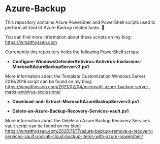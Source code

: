 # Azure-Backup

This repository contains Azure PowerShell and PowerShell scripts used to perform all kind of Azure Backup related tasks. 🚀

You can find more information about these scripts on my blog: https://wmatthyssen.com

Currenently this repository holds the following PowerShell scritps:

- **Configure-WindowsDefenderAntivirus-Antivirus-Exclusions-MicrosoftAzureBackupServerv3.ps1**

More information about the Template Customization Windows Server 2016/2019 script can be found on my blog: https://wmatthyssen.com/2021/02/04/microsoft-azure-backup-server-mabs-antivirus-exclusions/

- **Download-and-Extract-MicrosoftAzureBackupServerv3.ps1**

- **Delete-an-Azure-Backup-Recovery-Services-vault.ps1**

More information about the Delete an Azure Backup Recovery Services vault script can be found on my blog: https://wmatthyssen.com/2020/11/17/azure-backup-remove-a-recovery-services-vault-and-all-cloud-backup-items-with-azure-powershell/
